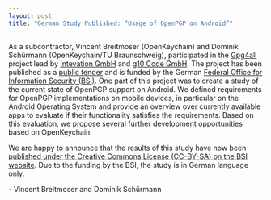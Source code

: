 ```yaml
---
layout: post
title: "German Study Published: “Usage of OpenPGP on Android”"
---
```


As a subcontractor, Vincent Breitmoser (OpenKeychain) and Dominik Schürmann (OpenKeychain/TU Braunschweig), participated in the [Gpg4all](https://wiki.gnupg.org/Gpg4all2015) project lead by [Intevation GmbH](https://intevation.de) and [g10 Code GmbH](https://g10code.com).
The project has been published as a [public tender](https://www.evergabe-online.de/tenderdetails.html?id=96237) and is funded by the German [Federal Office for Information Security (BSI)](https://www.bsi.bund.de).
One part of this project was to create a study of the current state of OpenPGP support on Android.
We defined requirements for OpenPGP implementations on mobile devices, in particular on the Android Operating System and provide an overview over currently available apps to evaluate if their functionality satisfies the requirements.
Based on this evaluation, we propose several further development opportunities based on OpenKeychain.

We are happy to announce that the results of this study have now been [published under the Creative Commons License (CC-BY-SA) on the BSI website](https://www.bsi.bund.de/DE/Publikationen/Studien/OpenPGP/openpgpandroid.html).
Due to the funding by the BSI, the study is in German language only.

\- Vincent Breitmoser and Dominik Schürmann

